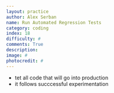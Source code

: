 ```yaml
---
layout: practice
author: Alex Serban
name: Run Automated Regression Tests
category: coding
index: 18
difficulty: #
comments: True
description:
image: #
photocredit: #
---
```



- tet all code that will go into production
- it follows succcessful experimentation